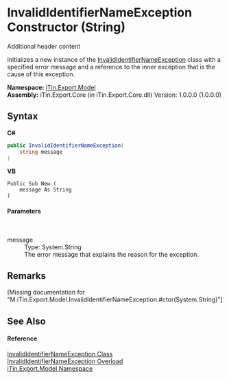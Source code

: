 # InvalidIdentifierNameException Constructor (String)
Additional header content 

Initializes a new instance of the <a href="T_iTin_Export_Model_InvalidIdentifierNameException">InvalidIdentifierNameException</a> class with a specified error message and a reference to the inner exception that is the cause of this exception.

**Namespace:**&nbsp;<a href="N_iTin_Export_Model">iTin.Export.Model</a><br />**Assembly:**&nbsp;iTin.Export.Core (in iTin.Export.Core.dll) Version: 1.0.0.0 (1.0.0.0)

## Syntax

**C#**<br />
``` C#
public InvalidIdentifierNameException(
	string message
)
```

**VB**<br />
``` VB
Public Sub New ( 
	message As String
)
```


#### Parameters
&nbsp;<dl><dt>message</dt><dd>Type: System.String<br />The error message that explains the reason for the exception.</dd></dl>

## Remarks
\[Missing <remarks> documentation for "M:iTin.Export.Model.InvalidIdentifierNameException.#ctor(System.String)"\]

## See Also


#### Reference
<a href="T_iTin_Export_Model_InvalidIdentifierNameException">InvalidIdentifierNameException Class</a><br /><a href="Overload_iTin_Export_Model_InvalidIdentifierNameException__ctor">InvalidIdentifierNameException Overload</a><br /><a href="N_iTin_Export_Model">iTin.Export.Model Namespace</a><br />
